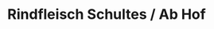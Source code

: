 ---
title: "Rindfleisch Schultes / Ab Hof"
url: /zwerndorf/rindfleisch-schultes-ab-hof/
shop: Metzgerei
---